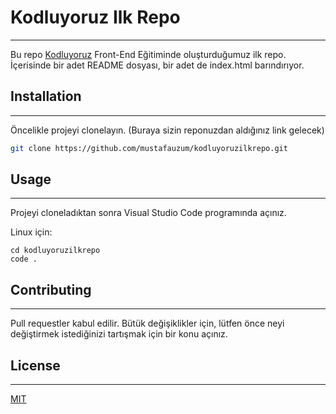 # Kodluyoruz Ilk Repo

------------------------------------

Bu repo [Kodluyoruz](https://kodluyoruz.org/) Front-End Eğitiminde oluşturduğumuz ilk repo. İçerisinde bir adet README dosyası, bir adet de index.html barındırıyor.

## Installation

-------------------------------

Öncelikle projeyi clonelayın. (Buraya sizin reponuzdan aldığınız link gelecek)

```bash
git clone https://github.com/mustafauzum/kodluyoruzilkrepo.git
```

## Usage
--------------------------------
Projeyi cloneladıktan sonra Visual Studio Code programında açınız.

Linux için:

```linux
cd kodluyoruzilkrepo
code .
```

## Contributing
---------------------------------
Pull requestler kabul edilir. Bütük değişiklikler için, lütfen önce neyi değiştirmek istediğinizi tartışmak için bir konu açınız.

## License
-----------------------

[MIT](https://choosealicense.com/licenses/mit/)
